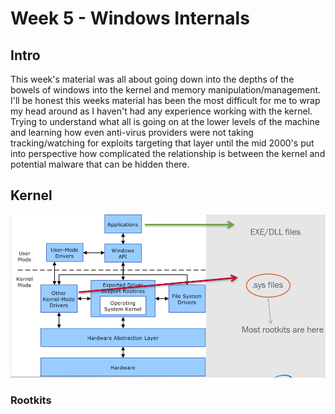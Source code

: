 # Week 5 - Windows Internals

## Intro

This week's material was all about going down into the depths of the bowels of windows into the kernel and memory manipulation/management.  I'll be honest this weeks material has been the most difficult for me to wrap my head around as I haven't had any experience working with the kernel.  Trying to understand what all is going on at the lower levels of the machine and learning how even anti-virus providers were not taking tracking/watching for exploits targeting that layer until the mid 2000's put into perspective how complicated the relationship is between the kernel and potential malware that can be hidden there.

## Kernel

<img src="kernel.PNG" alt="kernel" class="inline"/>

### Rootkits

